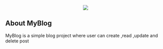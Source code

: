<p align="center"><img src="https://ibb.co/cleagrS7F6c"></p>

## About MyBlog

MyBlog is a simple blog project where user can create ,read ,update and delete post 



